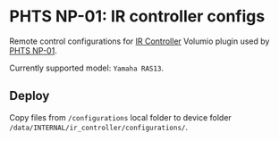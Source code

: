 # PHTS NP-01: IR controller configs

Remote control configurations for [IR Controller] Volumio plugin used by [PHTS NP-01].

Currently supported model: `Yamaha RAS13`.

## Deploy

Copy files from `/configurations` local folder to device
folder `/data/INTERNAL/ir_controller/configurations/`.

[phts np-01]: https://tsaryk.com/NP-01
[ir controller]: https://github.com/volumio/volumio-plugins-sources/tree/master/ir_controller
